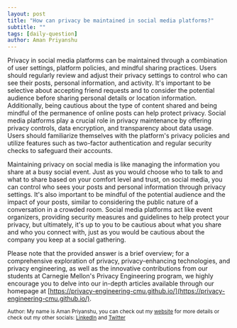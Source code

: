 ```yaml
---
layout: post
title: "How can privacy be maintained in social media platforms?"
subtitle: ""
tags: [daily-question]
author: Aman Priyanshu
---
```


Privacy in social media platforms can be maintained through a combination of user settings, platform policies, and mindful sharing practices. Users should regularly review and adjust their privacy settings to control who can see their posts, personal information, and activity. It's important to be selective about accepting friend requests and to consider the potential audience before sharing personal details or location information. Additionally, being cautious about the type of content shared and being mindful of the permanence of online posts can help protect privacy. Social media platforms play a crucial role in privacy maintenance by offering privacy controls, data encryption, and transparency about data usage. Users should familiarize themselves with the platform's privacy policies and utilize features such as two-factor authentication and regular security checks to safeguard their accounts.

Maintaining privacy on social media is like managing the information you share at a busy social event. Just as you would choose who to talk to and what to share based on your comfort level and trust, on social media, you can control who sees your posts and personal information through privacy settings. It's also important to be mindful of the potential audience and the impact of your posts, similar to considering the public nature of a conversation in a crowded room. Social media platforms act like event organizers, providing security measures and guidelines to help protect your privacy, but ultimately, it's up to you to be cautious about what you share and who you connect with, just as you would be cautious about the company you keep at a social gathering.

Please note that the provided answer is a brief overview; for a comprehensive exploration of privacy, privacy-enhancing technologies, and privacy engineering, as well as the innovative contributions from our students at Carnegie Mellon's Privacy Engineering program, we highly encourage you to delve into our in-depth articles available through our homepage at [https://privacy-engineering-cmu.github.io/](https://privacy-engineering-cmu.github.io/).

<small>Author: My name is Aman Priyanshu, you can check out my [website](https://amanpriyanshu.github.io/) for more details or check out my other socials: [LinkedIn](https://www.linkedin.com/in/aman-priyanshu/) and [Twitter](https://twitter.com/AmanPriyanshu6)</small>
